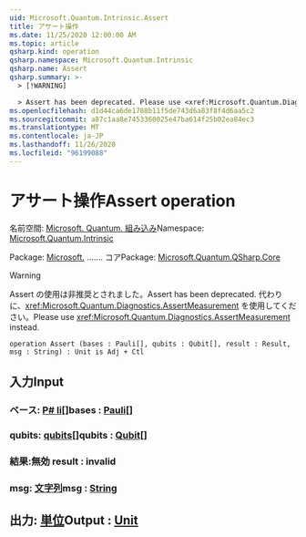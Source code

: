 ```yaml
---
uid: Microsoft.Quantum.Intrinsic.Assert
title: アサート操作
ms.date: 11/25/2020 12:00:00 AM
ms.topic: article
qsharp.kind: operation
qsharp.namespace: Microsoft.Quantum.Intrinsic
qsharp.name: Assert
qsharp.summary: >-
  > [!WARNING]

  > Assert has been deprecated. Please use <xref:Microsoft.Quantum.Diagnostics.AssertMeasurement> instead.
ms.openlocfilehash: d1d44ca6de1788b11f5de743d6a83f8f4d6aa5c2
ms.sourcegitcommit: a87c1aa8e7453360025e47ba614f25b02ea84ec3
ms.translationtype: MT
ms.contentlocale: ja-JP
ms.lasthandoff: 11/26/2020
ms.locfileid: "96199088"
---
```

# <a name="assert-operation"></a><span data-ttu-id="fc663-102">アサート操作</span><span class="sxs-lookup"><span data-stu-id="fc663-102">Assert operation</span></span>

<span data-ttu-id="fc663-103">名前空間: [Microsoft. Quantum. 組み込み](xref:Microsoft.Quantum.Intrinsic)</span><span class="sxs-lookup"><span data-stu-id="fc663-103">Namespace: [Microsoft.Quantum.Intrinsic](xref:Microsoft.Quantum.Intrinsic)</span></span>

<span data-ttu-id="fc663-104">Package: [Microsoft.](https://nuget.org/packages/Microsoft.Quantum.QSharp.Core) ....... コア</span><span class="sxs-lookup"><span data-stu-id="fc663-104">Package: [Microsoft.Quantum.QSharp.Core](https://nuget.org/packages/Microsoft.Quantum.QSharp.Core)</span></span>


> [!WARNING]
> <span data-ttu-id="fc663-105">Assert の使用は非推奨とされました。</span><span class="sxs-lookup"><span data-stu-id="fc663-105">Assert has been deprecated.</span></span> <span data-ttu-id="fc663-106">代わりに、<xref:Microsoft.Quantum.Diagnostics.AssertMeasurement> を使用してください。</span><span class="sxs-lookup"><span data-stu-id="fc663-106">Please use <xref:Microsoft.Quantum.Diagnostics.AssertMeasurement> instead.</span></span>



```qsharp
operation Assert (bases : Pauli[], qubits : Qubit[], result : Result, msg : String) : Unit is Adj + Ctl
```


## <a name="input"></a><span data-ttu-id="fc663-107">入力</span><span class="sxs-lookup"><span data-stu-id="fc663-107">Input</span></span>

### <a name="bases--pauli"></a><span data-ttu-id="fc663-108">ベース: [P# li](xref:microsoft.quantum.lang-ref.pauli)[]</span><span class="sxs-lookup"><span data-stu-id="fc663-108">bases : [Pauli](xref:microsoft.quantum.lang-ref.pauli)[]</span></span>




### <a name="qubits--qubit"></a><span data-ttu-id="fc663-109">qubits: [qubits](xref:microsoft.quantum.lang-ref.qubit)[]</span><span class="sxs-lookup"><span data-stu-id="fc663-109">qubits : [Qubit](xref:microsoft.quantum.lang-ref.qubit)[]</span></span>




### <a name="result--__invalidresult__"></a><span data-ttu-id="fc663-110">結果:__無効 <Result>__</span><span class="sxs-lookup"><span data-stu-id="fc663-110">result : __invalid<Result>__</span></span>




### <a name="msg--string"></a><span data-ttu-id="fc663-111">msg: [文字列](xref:microsoft.quantum.lang-ref.string)</span><span class="sxs-lookup"><span data-stu-id="fc663-111">msg : [String](xref:microsoft.quantum.lang-ref.string)</span></span>





## <a name="output--unit"></a><span data-ttu-id="fc663-112">出力: [単位](xref:microsoft.quantum.lang-ref.unit)</span><span class="sxs-lookup"><span data-stu-id="fc663-112">Output : [Unit](xref:microsoft.quantum.lang-ref.unit)</span></span>

